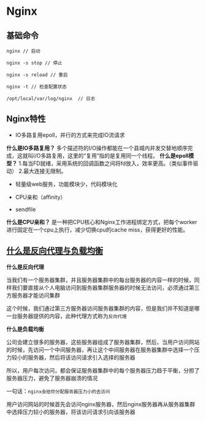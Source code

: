 # Nginx

## 基础命令

```
nginx // 启动

nginx -s stop // 停止

nginx -s reload // 重启

nginx -t // 检查配置状态

/opt/local/var/log/nginx  // 日志
```

## Nginx特性

- IO多路复用epoll，并行的方式来完成IO流请求

**什么是IO多路复用？**
多个描述符的I/O操作都能在一个县城内并发交替地顺序完成，这就叫I/O多路复用，这里的“复用”指的是复用同一个线程。
**什么是epoll模型？**
1.每当FD就绪，采用系统的回调函数之间将fd放入，效率更高。（类似事件驱动）
2.最大连接无限制。

- 轻量级web服务，功能模块少，代码模块化

- CPU亲和（affinity）

- sendfile

**什么是CPU亲和？** 是一种把CPU核心和Nginx工作进程绑定方式，把每个worker进行固定在一个cpu上执行，减少切换cpu的cache miss，获得更好的性能。


## [什么是反向代理与负载均衡](https://juejin.im/post/5b01336af265da0b8a67e5c9)

**什么是反向代理**

当我们有一个服务器集群，并且服务器集群中的每台服务器的内容一样的时候，同样我们要直接从个人电脑访问到服务器集群服务器的时候无法访问，必须通过第三方服务器才能访问集群

这个时候，我们通过第三方服务器访问服务器集群的内容，但是我们并不知道是哪一台服务器提供的内容，此种代理方式称为`反向代理`

**什么是负载均衡**

公司会建立很多的服务器，这些服务器组成了服务器集群，然后，当用户访问网站的时候，先访问一个中间服务器，再让这个中间服务器在服务器集群中选择一个压力较小的服务器，然后将该访问请求引入选择的服务器

所以，用户每次访问，都会保证服务器集群中的每个服务器压力趋于平衡，分担了服务器压力，避免了服务器崩溃的情况

一句话：`nginx会给你分配服务器压力小的去访问`

用户访问网站的时候首先会访问nginx服务器，然后nginx服务器再从服务器集群中选择压力较小的服务器，将该访问请求引向该服务器